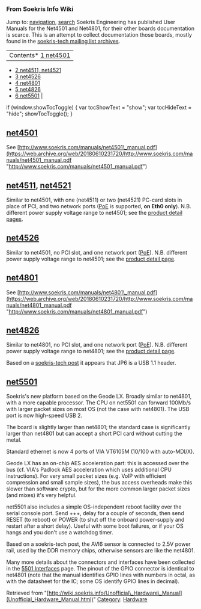 
### From Soekris Info Wiki



Jump to: [navigation](Unofficial_Hardware_Manual.html#column-one), [search](Unofficial_Hardware_Manual.html#searchInput) 
Soekris Engineering has published User Manuals for the Net4501 and Net4801, for their other boards documentation is scarce. This is an attempt to collect documentation those boards, mostly found in the [soekris-tech mailing list archives](https://web.archive.org/web/20180610231720/http://marc.info/?l=soekris-tech "http://marc.info/?l=soekris-tech").





|  |
| --- |
| Contents* [1 net4501](Unofficial_Hardware_Manual.html#net4501)
* [2 net4511, net4521](Unofficial_Hardware_Manual.html#net4511.2C_net4521)
* [3 net4526](Unofficial_Hardware_Manual.html#net4526)
* [4 net4801](Unofficial_Hardware_Manual.html#net4801)
* [5 net4826](Unofficial_Hardware_Manual.html#net4826)
* [6 net5501](Unofficial_Hardware_Manual.html#net5501)
 |

 if (window.showTocToggle) { var tocShowText = "show"; var tocHideText = "hide"; showTocToggle(); } 
##  [net4501](https://web.archive.org/web/20180610231720/http://www.soekris.com/net4501.htm "http://www.soekris.com/net4501.htm")


See [http://www.soekris.com/manuals/net4501\_manual.pdf](https://web.archive.org/web/20180610231720/http://www.soekris.com/manuals/net4501_manual.pdf "http://www.soekris.com/manuals/net4501_manual.pdf")



##  [net4511](https://web.archive.org/web/20180610231720/http://www.soekris.com/net4511.htm "http://www.soekris.com/net4511.htm"), [net4521](https://web.archive.org/web/20180610231720/http://www.soekris.com/net4521.htm "http://www.soekris.com/net4521.htm")


Similar to net4501, with one (net4511) or two (net4521) PC-card slots in place of PCI, and two network ports ([PoE](https://web.archive.org/web/20180610231720/http://wiki.soekris.info/Power_over_Ethernet "Power over Ethernet") is supported, **on Eth0 only**). N.B. different power supply voltage range to net4501; see the [product detail pages](https://web.archive.org/web/20180610231720/http://www.soekris.com/net4511.htm "http://www.soekris.com/net4511.htm").



##  [net4526](https://web.archive.org/web/20180610231720/http://www.soekris.com/net4526.htm "http://www.soekris.com/net4526.htm")


Similar to net4501, no PCI slot, and one network port ([PoE](https://web.archive.org/web/20180610231720/http://wiki.soekris.info/Power_over_Ethernet "Power over Ethernet")). N.B. different power supply voltage range to net4501; see the [product detail page](https://web.archive.org/web/20180610231720/http://www.soekris.com/net4526.htm "http://www.soekris.com/net4526.htm").



##  [net4801](https://web.archive.org/web/20180610231720/http://www.soekris.com/net4801.htm "http://www.soekris.com/net4801.htm")


See [http://www.soekris.com/manuals/net4801\_manual.pdf](https://web.archive.org/web/20180610231720/http://www.soekris.com/manuals/net4801_manual.pdf "http://www.soekris.com/manuals/net4801_manual.pdf")



##  [net4826](https://web.archive.org/web/20180610231720/http://www.soekris.com/net4826.htm "http://www.soekris.com/net4826.htm")


Similar to net4801, no PCI slot, and one network port ([PoE](https://web.archive.org/web/20180610231720/http://wiki.soekris.info/Power_over_Ethernet "Power over Ethernet")). N.B. different power supply voltage range to net4801; see the [product detail page](https://web.archive.org/web/20180610231720/http://www.soekris.com/net4826.htm "http://www.soekris.com/net4826.htm").


Based on a [soekris-tech post](https://web.archive.org/web/20180610231720/http://marc.info/?l=soekris-tech&m=119629299230423&w=2 "http://marc.info/?l=soekris-tech&m=119629299230423&w=2") it appears that JP6 is a USB 1.1 header.



##  [net5501](https://web.archive.org/web/20180610231720/http://www.soekris.com/net5501.htm "http://www.soekris.com/net5501.htm")


Soekris's new platform based on the Geode LX. Broadly similar to net4801, with a more capable processor. The CPU on net5501 can forward 100Mb/s with larger packet sizes on most OS (not the case with net4801). The USB port is now high-speed USB 2.


The board is slightly larger than net4801; the standard case is significantly larger than net4801 but can accept a short PCI card without cutting the metal.


Standard ethernet is now 4 ports of VIA VT6105M (10/100 with auto-MDI/X).


Geode LX has an on-chip AES acceleration part: this is accessed over the bus (cf. VIA's Padlock AES acceleration which uses additional CPU instructions). For very small packet sizes (e.g. VoIP with efficient compression and small sample sizes), the bus access overheads make this slower than software crypto, but for the more common larger packet sizes (and mixes) it's very helpful.


net5501 also includes a simple OS-independent reboot facility over the serial console port. Send +++, delay for a couple of seconds, then send RESET (to reboot) or POWER (to shut off the onboard power-supply and restart after a short delay). Useful with some boot failures, or if your OS hangs and you don't use a watchdog timer.


Based on a soekris-tech post, the AVI6 sensor is connected to 2.5V power rail, used by the DDR memory chips, otherwise sensors are like the net4801.


Many more details about the connectors and interfaces have been collected in the [5501 Interfaces](https://web.archive.org/web/20180610231720/http://wiki.soekris.info/5501_Interfaces "5501 Interfaces") page. The pinout of the GPIO connector is identical to net4801 (note that the manual identifies GPIO lines with numbers in octal, as with the datasheet for the IC; some OS identify GPIO lines in decimal).





Retrieved from "[http://wiki.soekris.info/Unofficial\_Hardware\_Manual](Unofficial_Hardware_Manual.html)"
[Category](https://web.archive.org/web/20180610231720/http://wiki.soekris.info/Special:Categories "Special:Categories"): [Hardware](https://web.archive.org/web/20180610231720/http://wiki.soekris.info/Category_Hardware "Category_Hardware")

 


